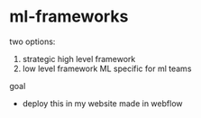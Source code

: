 # ml-frameworks

two options:
1. strategic high level framework
2. low level framework ML specific for ml teams

goal
- deploy this in my website made in webflow